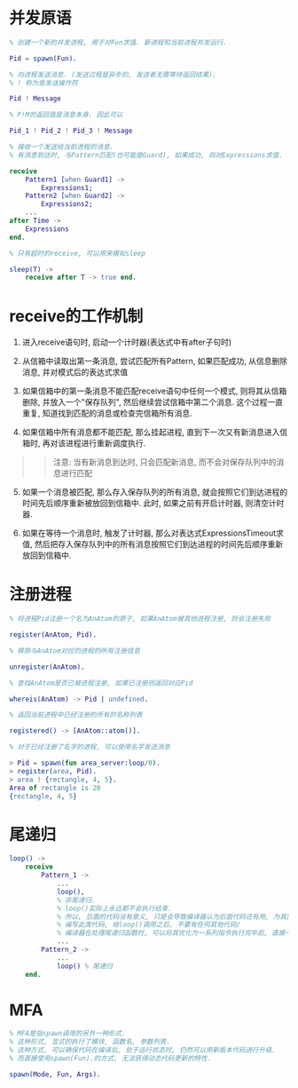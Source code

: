 # 并发原语

```erl
% 创建一个新的并发进程, 用于对Fun求值. 新进程和当前进程并发运行.

Pid = spawn(Fun).

% 向进程发送消息. (发送过程是异步的, 发送者无需等待返回结果).
% ! 称为是发送操作符

Pid ! Message

% P!M的返回值是消息本身. 因此可以

Pid_1 ! Pid_2 ! Pid_3 ! Message

% 接收一个发送给当前进程的消息.
% 有消息到达时, 与Pattern匹配(也可能是Guard), 如果成功, 则对Expressions求值.

receive
    Pattern1 [when Guard1] ->
        Expressions1;
    Pattern2 [when Guard2] ->
        Expressions2;
    ...
after Time ->
    Expressions
end.

% 只有超时的receive, 可以用来模拟sleep

sleep(T) ->
    receive after T -> true end.
```

# receive的工作机制

1) 进入receive语句时, 启动一个计时器(表达式中有after子句时)

2) 从信箱中读取出第一条消息, 尝试匹配所有Pattern, 如果匹配成功, 从信息删除消息, 并对模式后的表达式求值

3) 如果信箱中的第一条消息不能匹配receive语句中任何一个模式, 则将其从信箱删除, 并放入一个"保存队列", 然后继续尝试信箱中第二个消息. 这个过程一直重复, 知道找到匹配的消息或检查完信箱所有消息.

4) 如果信箱中所有消息都不能匹配, 那么挂起进程, 直到下一次又有新消息进入信箱时, 再对该进程进行重新调度执行.

>> 注意: 当有新消息到达时, 只会匹配新消息, 而不会对保存队列中的消息进行匹配

5) 如果一个消息被匹配, 那么存入保存队列的所有消息, 就会按照它们到达进程的时间先后顺序重新被放回到信箱中. 此时, 如果之前有开启计时器, 则清空计时器.

6) 如果在等待一个消息时, 触发了计时器, 那么对表达式ExpressionsTimeout求值, 然后把存入保存队列中的所有消息按照它们到达进程的时间先后顺序重新放回到信箱中.

# 注册进程

```erl
% 将进程Pid注册一个名为AnAtom的原子, 如果AnAtom被其他进程注册, 则会注册失败

register(AnAtom, Pid).

% 移除与AnAtom对应的进程的所有注册信息

unregister(AnAtom).

% 查找AnAtom是否已被进程注册, 如果已注册则返回对应Pid

whereis(AnAtom) -> Pid | undefined.

% 返回当前进程中已经注册的所有的名称列表

registered() -> [AnAtom::atom()].

% 对于已经注册了名字的进程, 可以使用名字发送消息

> Pid = spawn(fun area_server:loop/0).
> register(area, Pid).
> area ! {rectangle, 4, 5}.
Area of rectangle is 20
{rectangle, 4, 5}
```

# 尾递归

```erl
loop() ->
    receive
        Pattern_1 ->
            ...
            loop(),
            % 非尾递归.
            % loop()实际上永远都不会执行结束.
            % 所以, 后面的代码没有意义, 只是会导致编译器认为后面代码还有用, 为其压栈
            % 编写此类代码, 给loop()调用之后, 不要有任何其他代码/
            % 编译器在处理尾递归函数时, 可以将其优化为一系列指令执行完毕后, 直接一个跳转指令, 指向被调用函数的开头. 这样避免消耗栈空间.
            ...
        Pattern_2 ->
            ...
            loop() % 尾递归
    end.
```

# MFA

```erl
% MFA是指spawn调用的另外一种形式.
% 这种形式, 显式的执行了模块, 函数名, 参数列表.
% 这种方式, 可以确保代码在编译后, 处于运行状态时, 仍然可以用新版本代码进行升级.
% 而直接使用spawn(Fun).的方式, 无法获得动态代码更新的特性.

spawn(Mode, Fun, Args).
```
